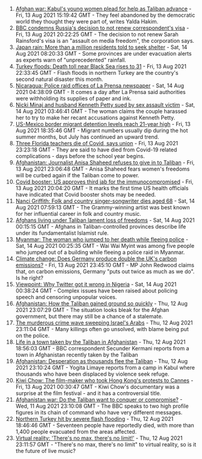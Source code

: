 1. [Afghan war: Kabul's young women plead for help as Taliban advance](https://www.bbc.co.uk/news/world-asia-58205062) - Fri, 13 Aug 2021 15:19:42 GMT - They feel abandoned by the democratic world they thought they were part of, writes Yalda Hakim.
2. [BBC condemns Russia's decision to not renew correspondent's visa](https://www.bbc.co.uk/news/world-europe-58203842) - Fri, 13 Aug 2021 20:22:25 GMT - The decision to not renew Sarah Rainsford's visa is an "assault on media freedom", the corporation says.
3. [Japan rain: More than a million residents told to seek shelter](https://www.bbc.co.uk/news/world-asia-58212803) - Sat, 14 Aug 2021 08:20:33 GMT - Some provinces are under evacuation alerts as experts warn of "unprecedented" rainfall.
4. [Turkey floods: Death toll near Black Sea rises to 31](https://www.bbc.co.uk/news/world-europe-58200296) - Fri, 13 Aug 2021 22:33:45 GMT - Flash floods in northern Turkey are the country's second natural disaster this month.
5. [Nicaragua: Police raid offices of La Prensa newspaper](https://www.bbc.co.uk/news/world-latin-america-58212024) - Sat, 14 Aug 2021 04:38:09 GMT - It comes a day after La Prensa said authorities were withholding its supplies of paper and ink.
6. [Nicki Minaj and husband Kenneth Petty sued by sex assault victim](https://www.bbc.co.uk/news/world-us-canada-58209403) - Sat, 14 Aug 2021 03:46:41 GMT - The woman claims the couple harassed her to try to make her recant accusations against Kenneth Petty.
7. [US-Mexico border migrant detention levels reach 21-year high](https://www.bbc.co.uk/news/world-us-canada-58207124) - Fri, 13 Aug 2021 18:35:46 GMT - Migrant numbers usually dip during the hot summer months, but July has continued an upward trend.
8. [Three Florida teachers die of Covid, says union](https://www.bbc.co.uk/news/world-us-canada-58204206) - Fri, 13 Aug 2021 23:23:18 GMT - They are said to have died from Covid-19 related complications - days before the school year begins.
9. [Afghanistan: Journalist Anisa Shaheed refuses to give in to Taliban](https://www.bbc.co.uk/news/world-asia-58175088) - Fri, 13 Aug 2021 23:06:48 GMT - Anisa Shaheed fears women's freedoms will be curbed again if the Taliban come to power.
10. [Covid booster: US approves third jab for the immunocompromised](https://www.bbc.co.uk/news/world-us-canada-58191293) - Fri, 13 Aug 2021 20:04:20 GMT - It marks the first time US health officials have indicated that Covid booster shots may be needed.
11. [Nanci Griffith: Folk and country singer-songwriter dies aged 68](https://www.bbc.co.uk/news/entertainment-arts-58212802) - Sat, 14 Aug 2021 07:59:13 GMT - The Grammy-winning artist was best known for her influential career in folk and country music.
12. [Afghans living under Taliban lament loss of freedoms](https://www.bbc.co.uk/news/world-asia-58191440) - Sat, 14 Aug 2021 00:15:15 GMT - Afghans in Taliban-controlled provinces describe life under its fundamentalist Islamist rule.
13. [Myanmar: The woman who jumped to her death while fleeing police](https://www.bbc.co.uk/news/world-asia-58196465) - Sat, 14 Aug 2021 00:25:35 GMT - Wai Wai Myint was among five people who jumped out of a building while fleeing a police raid in Myanmar.
14. [Climate change: Does Germany produce double the UK's carbon emissions?](https://www.bbc.co.uk/news/58148881) - Fri, 13 Aug 2021 23:45:10 GMT - MP John Redwood claims that, on carbon emissions, Germany "puts out twice as much as we do". Is he right?
15. [Viewpoint: Why Twitter got it wrong in Nigeria](https://www.bbc.co.uk/news/world-africa-58175708) - Sat, 14 Aug 2021 00:38:24 GMT - Complex issues have been raised about policing speech and censoring unpopular voices.
16. [Afghanistan: How the Taliban gained ground so quickly](https://www.bbc.co.uk/news/world-asia-58187410) - Thu, 12 Aug 2021 23:07:29 GMT - The situation looks bleak for the Afghan government, but there may still be a chance of a stalemate.
17. [The murderous crime wave sweeping Israel's Arabs](https://www.bbc.co.uk/news/world-middle-east-58183954) - Thu, 12 Aug 2021 23:11:04 GMT - Many killings often go unsolved, with blame being put on the police.
18. [Life in a town taken by the Taliban in Afghanistan](https://www.bbc.co.uk/news/world-asia-58194378) - Thu, 12 Aug 2021 18:56:03 GMT - BBC correspondent Secunder Kermani reports from a town in Afghanistan recently taken by the Taliban
19. [Afghanistan: Desperation as thousands flee the Taliban](https://www.bbc.co.uk/news/world-asia-58191043) - Thu, 12 Aug 2021 23:10:24 GMT - Yogita Limaye reports from a camp in Kabul where thousands who have been displaced by violence seek refuge.
20. [Kiwi Chow: The film-maker who took Hong Kong's protests to Cannes](https://www.bbc.co.uk/news/world-asia-58196411) - Fri, 13 Aug 2021 00:30:47 GMT - Kiwi Chow's documentary was a surprise at the film festival - and it has a controversial title.
21. [Afghanistan war: Do the Taliban want to conquer or compromise?](https://www.bbc.co.uk/news/world-asia-58181670) - Wed, 11 Aug 2021 23:10:08 GMT - The BBC speaks to two high profile figures in its chain of command who have very different messages.
22. [Northern Turkey hit by severe flash flooding](https://www.bbc.co.uk/news/world-58194460) - Thu, 12 Aug 2021 18:46:46 GMT - Seventeen people have reportedly died, with more than 1,400 people evacuated from the areas affected.
23. [Virtual reality: 'There's no max, there's no limit!'](https://www.bbc.co.uk/news/entertainment-arts-58177685) - Thu, 12 Aug 2021 23:11:57 GMT - "There's no max, there's no limit" to virtual reality, so is it the future of live music?
